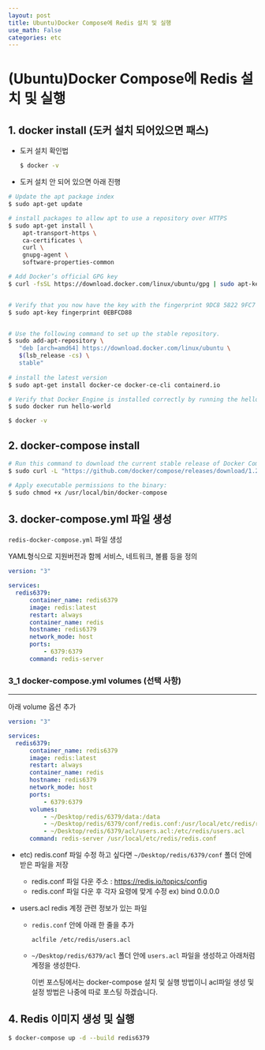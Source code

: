 ```yaml
---
layout: post
title: Ubuntu)Docker Compose에 Redis 설치 및 실행
use_math: False
categories: etc
---
```


# (Ubuntu)Docker Compose에 Redis 설치 및 실행



## 1. docker install (도커 설치 되어있으면 패스)

* 도커 설치 확인법 

  ```bash
  $ docker -v
  ```

* 도커 설치 안 되어 있으면 아래 진행

```bash
# Update the apt package index
$ sudo apt-get update

# install packages to allow apt to use a repository over HTTPS
$ sudo apt-get install \
    apt-transport-https \
    ca-certificates \
    curl \
    gnupg-agent \
    software-properties-common

# Add Docker’s official GPG key
$ curl -fsSL https://download.docker.com/linux/ubuntu/gpg | sudo apt-key add -


# Verify that you now have the key with the fingerprint 9DC8 5822 9FC7 DD38 854A  E2D8 8D81 803C 0EBF CD88, by searching for the last 8 characters of the fingerprint.
$ sudo apt-key fingerprint 0EBFCD88


# Use the following command to set up the stable repository.
$ sudo add-apt-repository \
   "deb [arch=amd64] https://download.docker.com/linux/ubuntu \
   $(lsb_release -cs) \
   stable"
   
# install the latest version   
$ sudo apt-get install docker-ce docker-ce-cli containerd.io

# Verify that Docker Engine is installed correctly by running the hello-world image.
$ sudo docker run hello-world

$ docker -v
```





## 2. docker-compose install



```bash
# Run this command to download the current stable release of Docker Compose:
$ sudo curl -L "https://github.com/docker/compose/releases/download/1.27.4/docker-compose-$(uname -s)-$(uname -m)" -o /usr/local/bin/docker-compose

# Apply executable permissions to the binary:
$ sudo chmod +x /usr/local/bin/docker-compose


```



## 3. docker-compose.yml 파일 생성

`redis-docker-compose.yml` 파일 생성

YAML형식으로 지원버전과 함께 서비스, 네트워크, 볼륨 등을 정의

```yaml
version: "3"

services:
  redis6379:
      container_name: redis6379
      image: redis:latest
      restart: always
      container_name: redis
      hostname: redis6379
      network_mode: host
      ports:
          - 6379:6379
      command: redis-server
```



### 3_1 docker-compose.yml volumes (선택 사항)

---

아래 volume 옵션 추가

```yaml
version: "3"

services:
  redis6379:
      container_name: redis6379
      image: redis:latest
      restart: always
      container_name: redis
      hostname: redis6379
      network_mode: host
      ports:
          - 6379:6379
      volumes:
          - ~/Desktop/redis/6379/data:/data
          - ~/Desktop/redis/6379/conf/redis.conf:/usr/local/etc/redis/redis.conf
          - ~/Desktop/redis/6379/acl/users.acl:/etc/redis/users.acl
      command: redis-server /usr/local/etc/redis/redis.conf
```

- etc) redis.conf 파일 수정 하고 싶다면 `~/Desktop/redis/6379/conf` 폴더 안에 받은 파일을 저장
  - redis.conf 파일 다운 주소 : https://redis.io/topics/config
  - redis.conf 파일 다운 후 각자 요령에 맞게 수정 ex) bind 0.0.0.0

- users.acl redis 계정 관련 정보가 있는 파일

  - `redis.conf` 안에 아래 한 줄을 추가

    ```
    aclfile /etc/redis/users.acl
    ```

  - `~/Desktop/redis/6379/acl` 폴더 안에 `users.acl` 파일을 생성하고 아래처럼 계정을 생성한다.

    이번 포스팅에서는 docker-compose 설치 및 실행 방법이니 acl파일 생성 및 설정 방법은 나중에 따로 포스팅 하겠습니다.



## 4. Redis 이미지 생성 및 실행

```bash
$ docker-compose up -d --build redis6379
```









